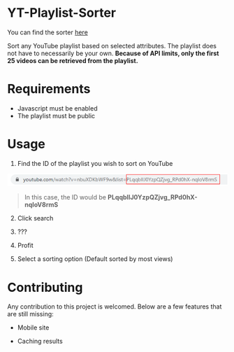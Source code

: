 # YT-Playlist-Sorter

You can find the sorter [here](https://ryanl123.github.io/YT-Playlist-Sorter/)

Sort any YouTube playlist based on selected attributes. The playlist does not have to necessarily be your own. **Because of API limits, only the first 25 videos can be retrieved from the playlist.**

# Requirements
- Javascript must be enabled
- The playlist must be public

# Usage

1. Find the ID of the playlist you wish to sort on YouTube

![Get playlist ID](Resources/playlistID.png)
> In this case, the ID would be **PLqqbIIJ0YzpQZjvg_RPd0hX-nqloV8rmS**

2. Click search

3. ???

4. Profit

5. Select a sorting option (Default sorted by most views)

# Contributing

Any contribution to this project is welcomed. Below are a few features that are still missing:

- Mobile site

- Caching results